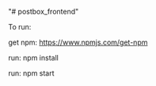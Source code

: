 "# postbox_frontend" 

To run:

get npm: https://www.npmjs.com/get-npm

run: npm install

run: npm start
